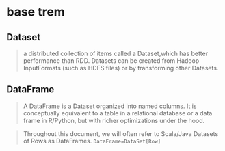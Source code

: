 # base trem
## Dataset
> a distributed collection of items called a Dataset,which has better performance than RDD. Datasets can be created from Hadoop InputFormats (such as HDFS files) or by transforming other Datasets.

## DataFrame

> A DataFrame is a Dataset organized into named columns. It is conceptually equivalent to a table in a relational database or a data frame in R/Python, but with richer optimizations under the hood. 

> Throughout this document, we will often refer to Scala/Java Datasets of Rows as DataFrames.   `DataFrame=DataSet[Row]`